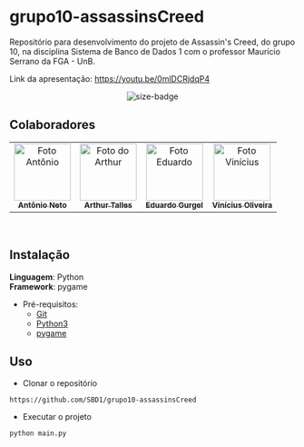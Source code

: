 # grupo10-assassinsCreed
Repositório para desenvolvimento do projeto de Assassin's Creed, do grupo 10, na disciplina Sistema de Banco de Dados 1 com o professor Maurício Serrano da FGA - UnB.

Link da apresentação: https://youtu.be/0mlDCRjdqP4
<div align="center">
  <img alt="size-badge" src="https://user-images.githubusercontent.com/51385738/151895519-bbb4b847-09f4-4f7b-95a6-7f87519bf4c2.png"/>
</div>

## Colaboradores


<div align="center">
<table>
  
  <tr>
    <td align="center">
      <a href="https://github.com/antoniotoineto">
        <img src="https://avatars.githubusercontent.com/u/54555684?v=4" width="100px;" alt="Foto Antônio"/><br>
        <sub>
          <b>Antônio Neto</b>
        </sub>
      </a>
    </td>
    <td align="center">
      <a href="https://github.com/art1505">
        <img src="https://avatars.githubusercontent.com/u/78550466?v=4" width="100px;" alt="Foto do Arthur"/><br>
        <sub>
          <b>Arthur Talles</b>
        </sub>
      </a>
    </td>
    <td align="center">
      <a href="https://github.com/EduardoGurgel">
        <img src="https://avatars.githubusercontent.com/u/51385738?v=4" width="100px;" alt="Foto Eduardo"/><br>
        <sub>
          <b>Eduardo Gurgel</b>
        </sub>
      </a>
    </td>
    <td align="center">
      <a href="https://github.com/viniciusoliveira96">
        <img src="https://avatars.githubusercontent.com/u/17971285?v=4" width="100px;" alt="Foto Vinícius"/><br>
        <sub>
          <b>Vinícius Oliveira</b>
        </sub>
      </a>
    </td>

    
</table>
</div>
<br/> 


## Instalação 
**Linguagem**: Python<br>
**Framework**: pygame<br>

* Pré-requisitos:
  * [Git](https://git-scm.com/)
  * [Python3](https://www.python.org/)
  * [pygame](https://www.pygame.org/news)

## Uso 

 * Clonar o repositório
  ```
  https://github.com/SBD1/grupo10-assassinsCreed
  ```
  
 * Executar o projeto
  ```
  python main.py
  ```
